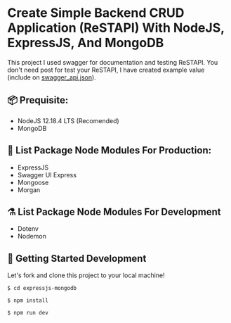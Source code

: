 # Create Simple Backend CRUD Application (ReSTAPI) With NodeJS, ExpressJS, And MongoDB

This project I used swagger for documentation and testing ReSTAPI. You don't need post for test your ReSTAPI, I have created example value (include on [swagger_api.json](https://github.com/sanengineer/expressjs-ejs-mongodb/blob/master/package.json)).

## 📦️ Prequisite:

- NodeJS 12.18.4 LTS (Recomended)
- MongoDB

## 📢️ List Package Node Modules For Production:

- ExpressJS
- Swagger UI Express
- Mongoose
- Morgan

## ⚗️ List Package Node Modules For Development

- Dotenv
- Nodemon

## 📝️ Getting Started Development

Let's fork and clone this project to your local machine!

    $ cd expressjs-mongodb

    $ npm install

    $ npm run dev
